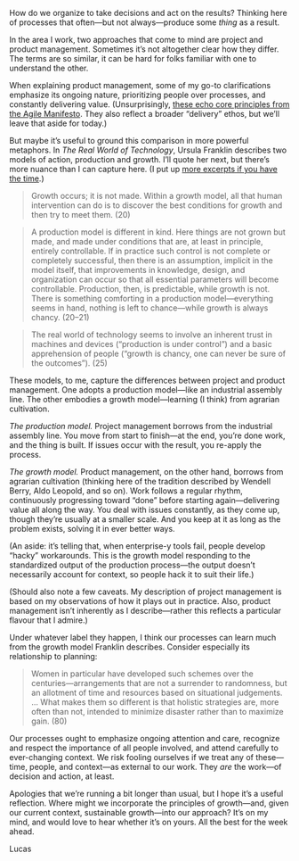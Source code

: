 How do we organize to take decisions and act on the results? Thinking here of processes that often—but not always—produce some _thing_ as a result.

In the area I work, two approaches that come to mind are project and product management. Sometimes it’s not altogether clear how they differ. The terms are so similar, it can be hard for folks familiar with one to understand the other.

When explaining product management, some of my go-to clarifications emphasize its ongoing nature, prioritizing people over processes, and constantly delivering value. (Unsurprisingly, [these echo core principles from the Agile Manifesto](http://agilemanifesto.org/). They also reflect a broader “delivery” ethos, but we’ll leave that aside for today.)

But maybe it’s useful to ground this comparison in more powerful metaphors. In _The Real World of Technology_, Ursula Franklin describes two models of action, production and growth. I’ll quote her next, but there’s more nuance than I can capture here. (I put up [more excerpts if you have the time](https://lucascherkewski.com/study/franklin-production-growth/).)

> Growth occurs; it is not made. Within a growth model, all that human intervention can do is to discover the best conditions for growth and then try to meet them. (20)

> A production model is different in kind. Here things are not grown but made, and made under conditions that are, at least in principle, entirely controllable. If in practice such control is not complete or completely successful, then there is an assumption, implicit in the model itself, that improvements in knowledge, design, and organization can occur so that all essential parameters will become controllable. Production, then, is predictable, while growth is not. There is something comforting in a production model—everything seems in hand, nothing is left to chance—while growth is always chancy. (20–21)

> The real world of technology seems to involve an inherent trust in machines and devices (“production is under control”) and a basic apprehension of people (“growth is chancy, one can never be sure of the outcomes”). (25)

These models, to me, capture the differences between project and product management. One adopts a production model—like an industrial assembly line. The other embodies a growth model—learning (I think) from agrarian cultivation.

_The production model._ Project management borrows from the industrial assembly line. You move from start to finish—at the end, you’re done work, and the thing is built. If issues occur with the result, you re-apply the process.

_The growth model._ Product management, on the other hand, borrows from agrarian cultivation (thinking here of the tradition described by Wendell Berry, Aldo Leopold, and so on). Work follows a regular rhythm, continuously progressing toward “done” before starting again—delivering value all along the way. You deal with issues constantly, as they come up, though they’re usually at a smaller scale. And you keep at it as long as the problem exists, solving it in ever better ways.

(An aside: it’s telling that, when enterprise-y tools fail, people develop “hacky” workarounds. This is the growth model responding to the standardized output of the production process—the output doesn’t necessarily account for context, so people hack it to suit their life.)

(Should also note a few caveats. My description of project management is based on my observations of how it plays out in practice. Also, product management isn’t inherently as I describe—rather this reflects a particular flavour that I admire.)

Under whatever label they happen, I think our processes can learn much from the growth model Franklin describes. Consider especially its relationship to planning:

> Women in particular have developed such schemes over the centuries—arrangements that are not a surrender to randomness, but an allotment of time and resources based on situational judgements. ... What makes them so different is that holistic strategies are, more often than not, intended to minimize disaster rather than to maximize gain. (80)

Our processes ought to emphasize ongoing attention and care, recognize and respect the importance of all people involved, and attend carefully to ever-changing context. We risk fooling ourselves if we treat any of these—time, people, and context—as external to our work. They _are_ the work—of decision and action, at least.

Apologies that we’re running a bit longer than usual, but I hope it’s a useful reflection. Where might we incorporate the principles of growth—and, given our current context, sustainable growth—into our approach? It’s on my mind, and would love to hear whether it’s on yours. All the best for the week ahead.

Lucas
